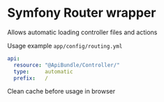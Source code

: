 # Symfony Router wrapper

Allows automatic loading controller files and actions

Usage example `app/config/routing.yml`

```yml
api:
  resource: "@ApiBundle/Controller/"
  type:     automatic
  prefix:   /
```

Clean cache before usage in browser


